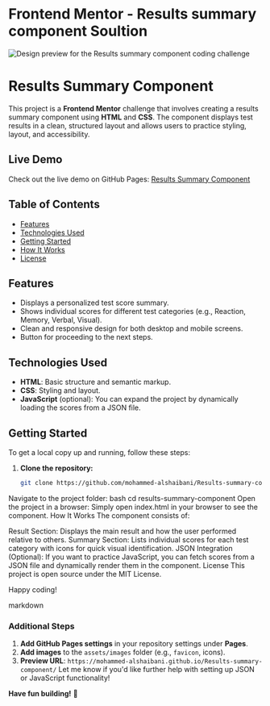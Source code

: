 # Frontend Mentor - Results summary component Soultion

![Design preview for the Results summary component coding challenge](./design/desktop-preview.jpg)

# Results Summary Component

This project is a **Frontend Mentor** challenge that involves creating a results summary component using **HTML** and **CSS**. The component displays test results in a clean, structured layout and allows users to practice styling, layout, and accessibility.

## Live Demo

Check out the live demo on GitHub Pages: [Results Summary Component](https://mohammed-alshaibani.github.io/Results-summary-component/)

## Table of Contents

- [Features](#features)
- [Technologies Used](#technologies-used)
- [Getting Started](#getting-started)
- [How It Works](#how-it-works)
- [License](#license)

## Features

- Displays a personalized test score summary.
- Shows individual scores for different test categories (e.g., Reaction, Memory, Verbal, Visual).
- Clean and responsive design for both desktop and mobile screens.
- Button for proceeding to the next steps.

## Technologies Used

- **HTML**: Basic structure and semantic markup.
- **CSS**: Styling and layout.
- **JavaScript** (optional): You can expand the project by dynamically loading the scores from a JSON file.

## Getting Started

To get a local copy up and running, follow these steps:

1. **Clone the repository:**
   ```bash
   git clone https://github.com/mohammed-alshaibani/Results-summary-component.git
Navigate to the project folder:
bash
cd results-summary-component
Open the project in a browser: Simply open index.html in your browser to see the component.
How It Works
The component consists of:

Result Section: Displays the main result and how the user performed relative to others.
Summary Section: Lists individual scores for each test category with icons for quick visual identification.
JSON Integration (Optional): If you want to practice JavaScript, you can fetch scores from a JSON file and dynamically render them in the component.
License
This project is open source under the MIT License.

Happy coding!

markdown

### Additional Steps

1. **Add GitHub Pages settings** in your repository settings under **Pages**.
2. **Add images** to the `assets/images` folder (e.g., `favicon`, icons).
3. **Preview URL**: `https://mohammed-alshaibani.github.io/Results-summary-component/` 
Let me know if you'd like further help with setting up JSON or JavaScript functionality!

**Have fun building!** 🚀
